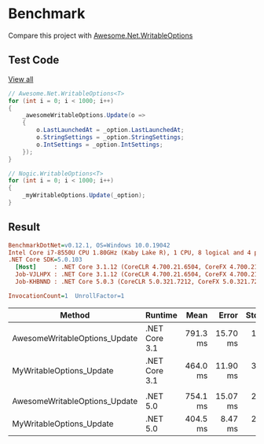 # Benchmark

Compare this project with [Awesome.Net.WritableOptions](https://www.nuget.org/packages/Awesome.Net.WritableOptions)

## Test Code

[View all](./WritableOptionsBenchmark.cs)

```cs
// Awesome.Net.WritableOptions<T>
for (int i = 0; i < 1000; i++)
{
    _awesomeWritableOptions.Update(o =>
    {
        o.LastLaunchedAt = _option.LastLaunchedAt;
        o.StringSettings = _option.StringSettings;
        o.IntSettings = _option.IntSettings;
    });
}

// Nogic.WritableOptions<T>
for (int i = 0; i < 1000; i++)
{
    _myWritableOptions.Update(_option);
}
```

## Result

``` ini
BenchmarkDotNet=v0.12.1, OS=Windows 10.0.19042
Intel Core i7-8550U CPU 1.80GHz (Kaby Lake R), 1 CPU, 8 logical and 4 physical cores
.NET Core SDK=5.0.103
  [Host]     : .NET Core 3.1.12 (CoreCLR 4.700.21.6504, CoreFX 4.700.21.6905), X64 RyuJIT
  Job-VJLHPX : .NET Core 3.1.12 (CoreCLR 4.700.21.6504, CoreFX 4.700.21.6905), X64 RyuJIT
  Job-KHBNND : .NET Core 5.0.3 (CoreCLR 5.0.321.7212, CoreFX 5.0.321.7212), X64 RyuJIT

InvocationCount=1  UnrollFactor=1  
```

|                        Method |       Runtime |     Mean |    Error |   StdDev | Ratio | RatioSD |
|------------------------------ |-------------- |---------:|---------:|---------:|------:|--------:|
| AwesomeWritableOptions_Update | .NET Core 3.1 | 791.3 ms | 15.70 ms | 16.12 ms |  1.00 |    0.00 |
|      MyWritableOptions_Update | .NET Core 3.1 | 464.0 ms | 11.90 ms | 35.09 ms |  0.61 |    0.03 |
|                               |               |          |          |          |       |         |
| AwesomeWritableOptions_Update | .NET 5.0      | 754.1 ms | 15.07 ms | 27.17 ms |  1.00 |    0.00 |
|      MyWritableOptions_Update | .NET 5.0      | 404.5 ms |  8.47 ms | 24.85 ms |  0.55 |    0.04 |
